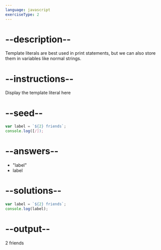 ```yaml
---
language: javascript
exerciseType: 2
---
```


# --description--

Template literals are best used in print statements, but we can also store them in variables like normal strings.

# --instructions--

Display the template literal here

# --seed--

```javascript
var label = `${2} friends`;
console.log([/]);
```

# --answers--

- "label"
- label

# --solutions--

```javascript
var label = `${2} friends`;
console.log(label);
```

# --output--

2 friends
